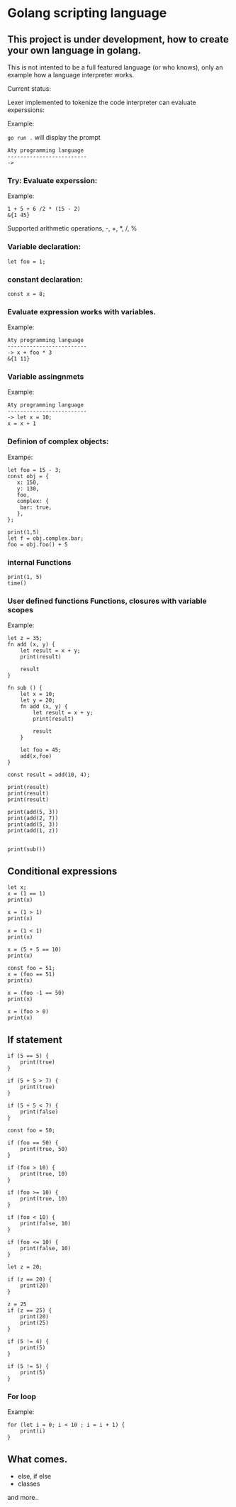 # Golang scripting language

## This project is under development, how to create your own language in golang.
This is not intented to be a full featured language (or who knows), only an example how a language interpreter works.

Current status:

Lexer implemented to tokenize the code
interpreter can evaluate experssions:

Example:

`go run .` will display the prompt

```
Aty programming language
-------------------------
-> 

```

### Try: Evaluate experssion:
Example:
```
1 + 5 + 6 /2 * (15 - 2)   
&{1 45}
```

Supported arithmetic operations, -, +, *, /, %

### Variable declaration:

```
let foo = 1;
```

### constant declaration:

```
const x = 8;

```

### Evaluate expression works with variables.
Example:

```
Aty programming language
-------------------------
-> x + foo * 3
&{1 11}
```

### Variable assingnmets
Example:

```
Aty programming language
-------------------------
-> let x = 10;
x = x + 1

```

### Definion of complex objects:

Exampe:
```
let foo = 15 - 3;
const obj = {
   x: 150,
   y: 130,
   foo,
   complex: {
    bar: true,
   },
};

print(1,5)
let f = obj.complex.bar;
foo = obj.foo() + 5

```

### internal Functions
```
print(1, 5)
time()
```

### User defined functions Functions, closures with variable scopes
Example:
```
let z = 35;
fn add (x, y) {
    let result = x + y;
    print(result)

    result
}

fn sub () {
    let x = 10;
    let y = 20;
    fn add (x, y) {
        let result = x + y;
        print(result)

        result
    }

    let foo = 45;
    add(x,foo)
}

const result = add(10, 4);

print(result)
print(result)
print(result)

print(add(5, 3))
print(add(2, 7))
print(add(5, 3))
print(add(1, z))


print(sub())
```

## Conditional expressions
```
let x;
x = (1 == 1)
print(x)

x = (1 > 1)
print(x)

x = (1 < 1)
print(x)

x = (5 + 5 == 10)
print(x)

const foo = 51;
x = (foo == 51)
print(x)

x = (foo -1 == 50)
print(x)

x = (foo > 0)
print(x)
```

## If statement 
```
if (5 == 5) {
    print(true)
}

if (5 + 5 > 7) {
    print(true)
}

if (5 + 5 < 7) {
    print(false)
}

const foo = 50;

if (foo == 50) {
    print(true, 50)
}

if (foo > 10) {
    print(true, 10)
}

if (foo >= 10) {
    print(true, 10)
}

if (foo < 10) {
    print(false, 10)
}

if (foo <= 10) {
    print(false, 10)
}

let z = 20;

if (z == 20) {
    print(20)
}

z = 25
if (z == 25) {
    print(20)
    print(25)
}

if (5 != 4) {
    print(5)
}

if (5 != 5) {
    print(5)
}
```

### For loop
Example:
```
for (let i = 0; i < 10 ; i = i + 1) {
    print(i)
}
```

## What comes.
- else, if else
- classes

and more..

